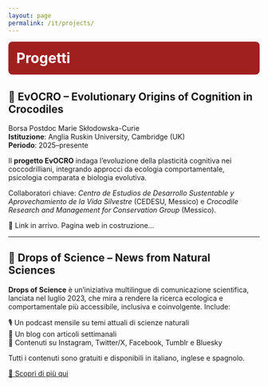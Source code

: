 ```yaml
---
layout: page
permalink: /it/projects/
---
```


<div style="background-color:#a02020; padding:1rem; border-radius:8px; text-align:left; margin-bottom: 2rem;">
  <h1 style="margin: 0; font-size: 2em; color:white;">Progetti</h1>
</div>

## 🐊 EvOCRO – Evolutionary Origins of Cognition in Crocodiles

Borsa Postdoc Marie Skłodowska-Curie  
**Istituzione**: Anglia Ruskin University, Cambridge (UK)  
**Periodo**: 2025–presente  

Il **progetto EvOCRO** indaga l’evoluzione della plasticità cognitiva nei coccodrilliani, integrando approcci da ecologia comportamentale, psicologia comparata e biologia evolutiva.

Collaboratori chiave: *Centro de Estudios de Desarrollo Sustentable y Aprovechamiento de la Vida Silvestre* (CEDESU, Messico) e *Crocodile Research and Management for Conservation Group* (Messico).

🔗 Link in arrivo. Pagina web in costruzione...

---

## 📢 Drops of Science – News from Natural Sciences 

**Drops of Science** è un’iniziativa multilingue di comunicazione scientifica, lanciata nel luglio 2023, che mira a rendere la ricerca ecologica e comportamentale più accessibile, inclusiva e coinvolgente. Include:

🎙️ Un podcast mensile su temi attuali di scienze naturali  
📝 Un blog con articoli settimanali  
📱 Contenuti su Instagram, Twitter/X, Facebook, Tumblr e Bluesky  

Tutti i contenuti sono gratuiti e disponibili in italiano, inglese e spagnolo.

[🔗 Scopri di più qui](https://linktr.ee/dropsofscienceofficial)
